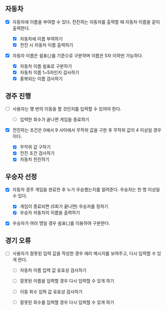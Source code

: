## 자동차

- [x] 자동차에 이름을 부여할 수 있다. 전진하는 자동차를 출력할 때 자동차 이름을 같이 출력한다.

  - [x] 자동차에 이름 부여하기
  - [x] 전진 시 자동차 이름 출력하기

- [x] 자동차 이름은 쉼표(,)를 기준으로 구분하며 이름은 5자 이하만 가능하다.

  - [x] 자동차 이름 쉼표로 구분하기
  - [x] 자동차 이름 1~5자인지 검사하기
  - [x] 중복되는 이름 검사하기

## 경주 진행

- [ ] 사용자는 몇 번의 이동을 할 것인지를 입력할 수 있어야 한다.

  - [ ] 입력한 회수가 끝나면 게임을 종료하기

- [x] 전진하는 조건은 0에서 9 사이에서 무작위 값을 구한 후 무작위 값이 4 이상일 경우이다.
  - [x] 무작위 값 구하기
  - [x] 전진 조건 검사하기
  - [x] 자동차 전진하기

## 우승자 선정

- [x] 자동차 경주 게임을 완료한 후 누가 우승했는지를 알려준다. 우승자는 한 명 이상일 수 있다.

  - [x] 게임이 종료되면 (5회가 끝나면) 우승자를 정하기
  - [x] 우승자 자동차의 이름을 출력하기

- [x] 우승자가 여러 명일 경우 쉼표(,)를 이용하여 구분한다.

## 경기 오류

- [ ] 사용자가 잘못된 입력 값을 작성한 경우 에러 메시지를 보여주고, 다시 입력할 수 있게 한다.

  - [ ] 자동차 이름 입력 값 유효성 검사하기
  - [ ] 잘못된 이름을 입력할 경우 다시 입력할 수 있게 하기

  - [ ] 이동 회수 입력 값 유효성 검사하기
  - [ ] 잘못된 회수를 입력할 경우 다시 입력할 수 있게 하기

